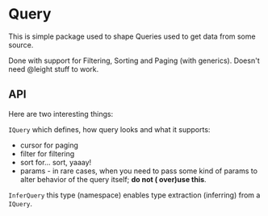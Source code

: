 # Query

This is simple package used to shape Queries used to get data from some source.

Done with support for Filtering, Sorting and Paging (with generics). Doesn't need @leight stuff to work.

## API

Here are two interesting things:

`IQuery` which defines, how query looks and what it supports:

- cursor for paging
- filter for filtering
- sort for... sort, yaaay!
- params - in rare cases, when you need to pass some kind of params to alter behavior of the query itself; **do not (
  over)use this**.

`InferQuery` this type (namespace) enables type extraction (inferring) from a `IQuery`.
